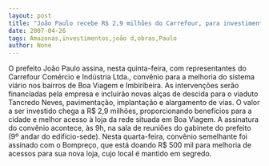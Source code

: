 ```yaml
---
layout: post
title: "João Paulo recebe R$ 2,9 milhões do Carrefour, para investimentos em obras viárias na Zona Sul"
date: 2007-04-26
tags: Amazonas,investimentos,joão d,obras,Paulo
author: None
---
```

O prefeito João Paulo assina, nesta quinta-feira, com representantes do Carrefour Comércio e Indústria Ltda., convênio para a melhoria do sistema viário nos bairros de Boa Viagem e Imbiribeira. 
As intervenções serão financiadas pela empresa e incluirão novas alças de descida para o viaduto Tancredo Neves, pavimentação, implantação e alargamento de vias. 
O valor a ser investido chega a R$ 2,9 milhões, proporcionando benefícios para a cidade e melhor acesso à loja da rede situada em Boa Viagem. 
A assinatura do convênio acontece, às 9h, na sala de reuniões do gabinete do prefeito (9º andar do edifício-sede).
Nesta quarta-feira, convênio semelhante foi assinado com o Bompreço, que está doando R$ 500 mil para melhoria de acessos para sua nova loja, cujo local é mantido em segredo. 